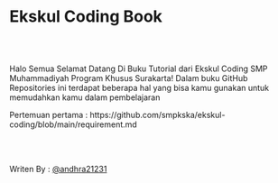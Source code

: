 # Ekskul Coding Book
<br><br>

<p> Halo Semua Selamat Datang Di Buku Tutorial dari Ekskul Coding SMP Muhammadiyah Program Khusus Surakarta! Dalam buku GitHub Repositories ini terdapat beberapa hal yang bisa kamu gunakan untuk memudahkan kamu dalam pembelajaran</p>
<p> Pertemuan pertama : https://github.com/smpkska/ekskul-coding/blob/main/requirement.md</p>
<br><br>
<p>Writen By : <a href="https://github.com/andhra21231">@andhra21231</a></p>